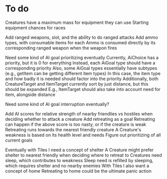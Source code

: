 # To do

Creatures have a maximum mass for equipment they can use
Starting equipment chances for races

Add ranged weapons, slot, and the ability to do ranged attacks
Add ammo types, with consumable items for each
Ammo is consumed directly by its corresponding ranged weapon when the weapon fires

Need some kind of AI goal prioritizing eventually
Currently, AiChoice has a priority, but it is 0 for everything
Instead, each AiGoal type should have a corresponding priority
Also, some AiGoal types essentially have subtypes (e.g., getItem can be getting different item types)
In this case, the item type and how badly it is needed should factor into the priority
Additionally, both CreatureTarget and ItemTarget currently sort by just distance, but this should be expanded
E.g., ItemTarget should also take into account need for item, alongside distance

Need some kind of AI goal interruption eventually?

Add AI scores for relative strength of nearby friendlies vs hostiles when deciding whether to attack a creature
Add retreating as a goal
Retreating can happen if the above score is too nasty, or if the creature is weak
Retreating runs towards the nearest friendly creature
A Creature's weakness is based on its health level and needs
Figure out prioritizing of all current goals

Eventually with Tiles I need a concept of shelter
A Creature might prefer shelter to nearest friendly when deciding where to retreat to
Creatures need sleep, which contributes to weakness
Sleep need is refilled by sleeping, which requires shelter and no nearby enemies
With Tiles I also want a concept of home
Retreating to home could be the ultimate panic action
